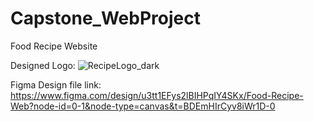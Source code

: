 # Capstone_WebProject
Food Recipe Website

Designed Logo: ![RecipeLogo_dark](https://github.com/user-attachments/assets/6d64676c-ab2c-4bb6-93d5-4b10304aa24f)

Figma Design file link: https://www.figma.com/design/u3tt1EFys2lBIHPqIY4SKx/Food-Recipe-Web?node-id=0-1&node-type=canvas&t=BDEmHIrCyv8iWr1D-0
